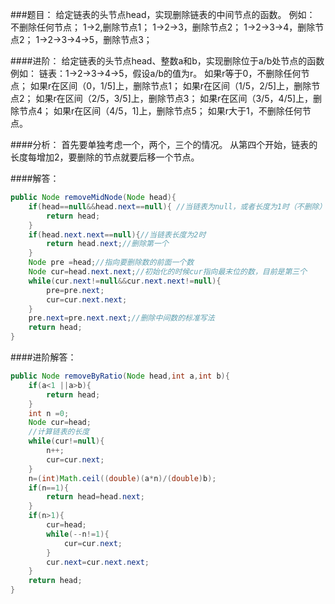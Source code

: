 ###题目：
给定链表的头节点head，实现删除链表的中间节点的函数。
例如：
不删除任何节点；
1->2,删除节点1；
1->2->3，删除节点2；
1->2->3->4，删除节点2；
1->2->3->4->5，删除节点3；

####进阶：
给定链表的头节点head、整数a和b，实现删除位于a/b处节点的函数
例如：
链表：1->2->3->4->5，假设a/b的值为r。
如果r等于0，不删除任何节点；
如果r在区间（0，1/5]上，删除节点1；
如果r在区间（1/5，2/5]上，删除节点2；
如果r在区间（2/5，3/5]上，删除节点3；
如果r在区间（3/5，4/5]上，删除节点4；
如果r在区间（4/5，1]上，删除节点5；
如果r大于1，不删除任何节点。

####分析：
首先要单独考虑一个，两个，三个的情况。
从第四个开始，链表的长度每增加2，要删除的节点就要后移一个节点。

####解答：
```java
public Node removeMidNode(Node head){
    if(head==null&&head.next==null){ //当链表为null，或者长度为1时（不删除）
        return head;
    }
    if(head.next.next==null){//当链表长度为2时
        return head.next;//删除第一个
    }
    Node pre =head;//指向要删除数的前面一个数
    Node cur=head.next.next;//初始化的时候cur指向最末位的数，目前是第三个
    while(cur.next!=null&&cur.next.next!=null){
        pre=pre.next;
        cur=cur.next.next;
    }
    pre.next=pre.next.next;//删除中间数的标准写法
    return head;
}

```

####进阶解答：
```java
public Node removeByRatio(Node head,int a,int b){
    if(a<1 ||a>b){
        return head;
    }
    int n =0;
    Node cur=head;
    //计算链表的长度
    while(cur!=null){
        n++;
        cur=cur.next;
    }
    n=(int)Math.ceil((double)(a*n)/(double)b);
    if(n==1){
        return head=head.next;
    }
    if(n>1){
        cur=head;
        while(--n!=1){
            cur=cur.next;
        }
        cur.next=cur.next.next;
    }
    return head;
}
```